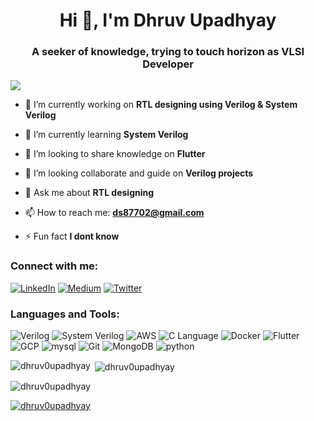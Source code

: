 <h1 align="center">Hi 👋, I'm Dhruv Upadhyay</h1>
<h3 align="center">A seeker of knowledge, trying to touch horizon as VLSI Developer</h3>

[![](https://visitcount.itsvg.in/api?id=dhruv0upadhyay&icon=0&color=0)](https://visitcount.itsvg.in)

- 🔭 I’m currently working on **RTL designing using Verilog & System Verilog**

- 🌱 I’m currently learning **System Verilog**

- 👯 I’m looking to share knowledge on **Flutter**

- 🤝 I’m looking collaborate and guide on **Verilog projects**

- 💬 Ask me about **RTL designing**

- 📫 How to reach me: **ds87702@gmail.com**

- ⚡ Fun fact **I dont know**

<h3 align="left">Connect with me:</h3>
<p align="left">
<a href="https://www.linkedin.com/in/dhruv-upadhyay-/"><img src="https://img.shields.io/badge/LinkedIn-blue?logo=LinkedIn&logoColor=white" alt="LinkedIn"></a>
<a href="https://ds87702.medium.com/"><img src="https://img.shields.io/badge/Medium-black?logo=Medium&logoColor=white" alt="Medium"></a>
<a href="https://twitter.com/Dhruv_Indovator"><img src="https://img.shields.io/badge/Twitter-blue?logo=twitter&logoColor=white" alt="Twitter"></a>
</p>

<h3 align="left">Languages and Tools:</h3>
<p>
<img src="https://img.shields.io/badge/Verilog-8fce00?" alt="Verilog">  <img src="https://img.shields.io/badge/System_Verilog-8a6309?" alt="System Verilog">
  <img src="https://img.shields.io/badge/AWS-black?logo=amazon+aws" alt="AWS">  <img src="https://img.shields.io/static/v1?label=&message=C+Language&color=white&logo=c" alt="C Language">  <img src="https://img.shields.io/badge/Docker-white?logo=docker" alt="Docker">  <img src="https://img.shields.io/badge/Flutter-1e4263?logo=flutter&logoColor=blue" alt="Flutter">  <img src="https://img.shields.io/badge/GCP-black?logo=google+cloud" alt="GCP">  <img src="https://img.shields.io/badge/mysql-white?logo=mysql" alt="mysql">  <img src="https://img.shields.io/badge/Git-white?logo=git" alt="Git">  <img src="https://img.shields.io/badge/MongoDB-white?logo=MongoDB" alt="MongoDB">  <img src="https://img.shields.io/badge/python-lightblue?logo=python" alt="python">
</p>

<p><img align="left" src="https://github-readme-stats.vercel.app/api/top-langs?username=dhruv0upadhyay&show_icons=true&theme=dark&locale=en&layout=compact" alt="dhruv0upadhyay" /></p>

<p>&nbsp;<img align="center" src="https://github-readme-stats.vercel.app/api?username=dhruv0upadhyay&show_icons=true&theme=dracula&locale=en" alt="dhruv0upadhyay" /></p>

<p><img align="center" src="https://github-readme-streak-stats.herokuapp.com/?user=dhruv0upadhyay&theme=dark" alt="dhruv0upadhyay" /></p>

<p align="left"> <a href="https://github.com/ryo-ma/github-profile-trophy"><img src="https://github-profile-trophy.vercel.app/?username=dhruv0upadhyay" alt="dhruv0upadhyay" /></a> </p>

